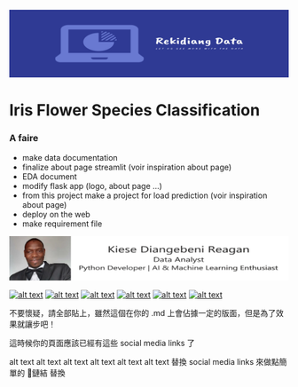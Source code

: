 ![alt text for screen readers](/accessoirs/data_logo_resized.png "Text to show on mouseover")

# Iris Flower Species Classification

### A faire

+ make data documentation
+ finalize about page streamlit (voir inspiration about page)
+ EDA document
+ modify flask app (logo, about page ...)
+ from this project make a project for load prediction (voir inspiration about page)
+ deploy on the web
+ make requirement file




![alt text for screen readers](/accessoirs/rkd_etiquette.png "Text to show on mouseover")


[![alt text][1.1]][1]
[![alt text][2.1]][2]
[![alt text][3.1]][3]
[![alt text][4.1]][4]
[![alt text][5.1]][5]
[![alt text][6.1]][6]

<!-- links to social media icons -->
<!-- no need to change these -->

<!-- icons with padding -->

[1.1]: https://i.imgur.com/GmxhYO0.png (instagram icon with padding)
[2.1]: https://i.imgur.com/oFsAcMx.png (facebook icon with padding)
[3.1]: https://i.imgur.com/YCdR3o9.png (twitter icon with padding)
[4.1]: https://i.imgur.com/AYLF0go.png (weibo icon with padding)
[5.1]: https://i.imgur.com/5BWvIrF.png (github icon with padding)
[6.1]: https://i.imgur.com/UA7Oh6z.png (medium icon with padding)

<!-- links to your social media accounts -->
<!-- update these accordingly -->

[1]: https://www.instagram.com/joechang0113
[2]: http://www.facebook.com/joechang0113
[3]: https://twitter.com/joechang0113
[4]: http://weibo.com/7331813538/profile
[5]: https://github.com/joechang0113
[6]: https://medium.com/@joechang0113

<!-- Please don't remove this: Grab your social icons from https://github.com/joechang0113/socialpage -->

不要懷疑，請全部貼上，雖然這個在你的 .md 上會佔據一定的版面，但是為了效果就讓步吧！

這時候你的頁面應該已經有這些 social media links 了

alt text alt text alt text alt text alt text alt text
替換 social media links
來做點簡單的 🔗鏈結 替換

[1]: https://www.instagram.com/joechang0113
[2]: http://www.facebook.com/joechang0113
[3]: https://twitter.com/joechang0113
[4]: http://weibo.com/7331813538/profile
[5]: https://github.com/joechang0113
[6]: https://medium.com/@joechang0113
